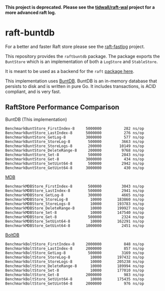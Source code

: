 **This project is deprecated. Please see the [tidwall/raft-wal](https://github.com/tidwall/raft-wal) project for a more advanced raft log.**

raft-buntdb
===========

For a better and faster Raft store please see the [raft-fastlog](https://github.com/tidwall/raft-fastlog) project.

This repository provides the `raftbuntdb` package. 
The package exports the `BuntStore` which is an implementation of both a 
`LogStore` and `StableStore`.

It is meant to be used as a backend for the `raft` 
[package here](https://github.com/hashicorp/raft).

This implementation uses [BuntDB](https://github.com/tidwall/buntdb). 
BuntDB is an in-memory database that persists to disk and is written in pure Go.
It includes transactions, is ACID compliant, and is very fast.

RaftStore Performance Comparison
--------------------------------

BuntDB (This implementation)
```
BenchmarkBuntStore_FirstIndex-8     5000000          282 ns/op
BenchmarkBuntStore_LastIndex-8      5000000          276 ns/op
BenchmarkBuntStore_GetLog-8         3000000          577 ns/op
BenchmarkBuntStore_StoreLog-8        500000         3663 ns/op
BenchmarkBuntStore_StoreLogs-8       200000        10149 ns/op
BenchmarkBuntStore_DeleteRange-8     200000         9768 ns/op
BenchmarkBuntStore_Set-8             500000         2843 ns/op
BenchmarkBuntStore_Get-8            3000000          434 ns/op
BenchmarkBuntStore_SetUint64-8       500000         2942 ns/op
BenchmarkBuntStore_GetUint64-8      3000000          430 ns/op
```

[MDB](https://github.com/hashicorp/raft-mdb)
```
BenchmarkMDBStore_FirstIndex-8  	 500000	        3043 ns/op
BenchmarkMDBStore_LastIndex-8  	     500000	        2941 ns/op
BenchmarkMDBStore_GetLog-8     	     300000	        4665 ns/op
BenchmarkMDBStore_StoreLog-8   	      10000	      183860 ns/op
BenchmarkMDBStore_StoreLogs-8  	      10000	      193783 ns/op
BenchmarkMDBStore_DeleteRange-8	      10000	      199927 ns/op
BenchmarkMDBStore_Set-8        	      10000	      147540 ns/op
BenchmarkMDBStore_Get-8        	     500000	        2324 ns/op
BenchmarkMDBStore_SetUint64-8  	      10000	      162291 ns/op
BenchmarkMDBStore_GetUint64-8  	    1000000	        2451 ns/op
```

[BoltDB](https://github.com/hashicorp/raft-boltdb)
```
BenchmarkBoltStore_FirstIndex-8 	2000000 	     848 ns/op
BenchmarkBoltStore_LastIndex-8  	2000000	         857 ns/op
BenchmarkBoltStore_GetLog-8     	 500000	        3169 ns/op
BenchmarkBoltStore_StoreLog-8   	  10000	      197432 ns/op
BenchmarkBoltStore_StoreLogs-8  	  10000	      205238 ns/op
BenchmarkBoltStore_DeleteRange-8	  10000	      189994 ns/op
BenchmarkBoltStore_Set-8        	  10000	      177010 ns/op
BenchmarkBoltStore_Get-8        	2000000	         983 ns/op
BenchmarkBoltStore_SetUint64-8  	  10000	      175435 ns/op
BenchmarkBoltStore_GetUint64-8  	2000000	         976 ns/op
```
